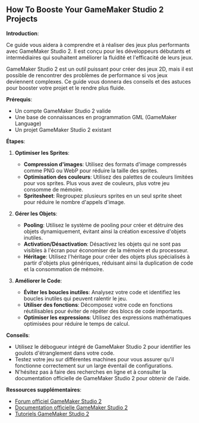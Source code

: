 ##  How To Booste Your GameMaker Studio 2 Projects 

**Introduction**:

Ce guide vous aidera à comprendre et à réaliser des jeux plus performants avec GameMaker Studio 2. Il est conçu pour les développeurs débutants et intermédiaires qui souhaitent améliorer la fluidité et l'efficacité de leurs jeux.

GameMaker Studio 2 est un outil puissant pour créer des jeux 2D, mais il est possible de rencontrer des problèmes de performance si vos jeux deviennent complexes.  Ce guide vous donnera des conseils et des astuces pour booster votre projet et le rendre plus fluide.

**Prérequis**:

* Un compte GameMaker Studio 2 valide
* Une base de connaissances en programmation GML (GameMaker Language)
* Un projet GameMaker Studio 2 existant

**Étapes**:

1. **Optimiser les Sprites**:

   * **Compression d'images**: Utilisez des formats d'image compressés comme PNG ou WebP pour réduire la taille des sprites.
   * **Optimisation des couleurs**: Utilisez des palettes de couleurs limitées pour vos sprites.  Plus vous avez de couleurs, plus votre jeu consomme de mémoire.
   * **Spritesheet**: Regroupez plusieurs sprites en un seul sprite sheet pour réduire le nombre d'appels d'image.

2. **Gérer les Objets**:

   * **Pooling**:  Utilisez le système de pooling pour créer et détruire des objets dynamiquement, évitant ainsi la création excessive d'objets inutiles.
   * **Activation/Désactivation**:  Désactivez les objets qui ne sont pas visibles à l'écran pour économiser de la mémoire et du processeur.
   * **Héritage**:  Utilisez l'héritage pour créer des objets plus spécialisés à partir d'objets plus génériques, réduisant ainsi la duplication de code et la consommation de mémoire.

3. **Améliorer le Code**:

   * **Éviter les boucles inutiles**:  Analysez votre code et identifiez les boucles inutiles qui peuvent ralentir le jeu.
   * **Utiliser des fonctions**:  Décomposez votre code en fonctions réutilisables pour éviter de répéter des blocs de code importants.
   * **Optimiser les expressions**:  Utilisez des expressions mathématiques optimisées pour réduire le temps de calcul.

**Conseils**:

* Utilisez le débogueur intégré de GameMaker Studio 2 pour identifier les goulots d'étranglement dans votre code.
* Testez votre jeu sur différentes machines pour vous assurer qu'il fonctionne correctement sur un large éventail de configurations.
* N'hésitez pas à faire des recherches en ligne et à consulter la documentation officielle de GameMaker Studio 2 pour obtenir de l'aide.

**Ressources supplémentaires**:

* [Forum officiel GameMaker Studio 2](https://forum.yoyogames.com/)
* [Documentation officielle GameMaker Studio 2](https://docs2.yoyogames.com/source/dadiospice/index.html)
* [Tutoriels GameMaker Studio 2](https://www.youtube.com/results?search_query=gamemaker+studio+2+tutorial)



